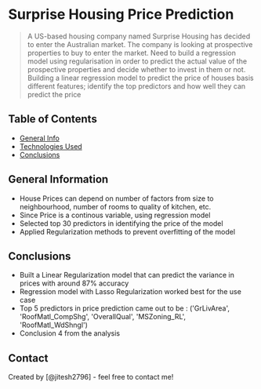 # Surprise Housing Price Prediction 
> A US-based housing company named Surprise Housing has decided to enter the Australian market. The company is looking at prospective properties to buy to enter the market. Need to build a regression model using regularisation in order to predict the actual value of the prospective properties and decide whether to invest in them or not.
> Building a linear regression model to predict the price of houses basis different features; identify the top predictors and how well they can predict the price


## Table of Contents
* [General Info](#general-information)
* [Technologies Used](#technologies-used)
* [Conclusions](#conclusions)

<!-- You can include any other section that is pertinent to your problem -->

## General Information
- House Prices can depend on number of factors from size to neighbourhood, number of rooms to quality of kitchen, etc.
- Since Price is a continous variable, using regression model
- Selected top 30 predictors in identifying the price of the model
- Applied Regularization methods to prevent overfitting of the model

<!-- You don't have to answer all the questions - just the ones relevant to your project. -->

## Conclusions
- Built a Linear Regularization model that can predict the variance in prices with around 87% accuracy
- Regression model with Lasso Regularization worked best for the use case
- Top 5 predictors in price prediction came out to be : ('GrLivArea', 'RoofMatl_CompShg', 'OverallQual', 'MSZoning_RL', 'RoofMatl_WdShngl')
- Conclusion 4 from the analysis



## Contact
Created by [@jitesh2796] - feel free to contact me!


<!-- Optional -->
<!-- ## License -->
<!-- This project is open source and available under the [... License](). -->

<!-- You don't have to include all sections - just the one's relevant to your project -->
